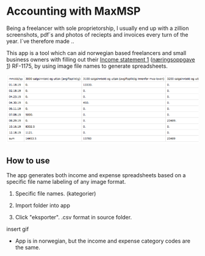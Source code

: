 # Accounting with MaxMSP

Being a freelancer with sole proprietorship, I usually end up with a zillion screenshots, pdf´s and photos of reciepts and invoices every turn of the year. I´ve therefore made ..

This app is a tool which can aid norwegian based freelancers and small business owners with filling out their [Income statement 1](https://www.skatteetaten.no/en/forms/income-statement-1/) ([næringsoppgave 1](https://www.skatteetaten.no/skjema/naringsoppgave-1/)) RF-1175, by using image file names to generate spreadsheets.

![income](/img/inntekt.png "Income spreadsheet preview")  

## How to use

The app generates both income and expense spreadsheets based on a specific file name labeling of any image format. 

1. Specific file names. (kategorier)

2. Import folder into app

3. Click "eksporter". .csv format in source folder. 


insert gif


* App is in norwegian, but the income and expense category codes are the same. 
